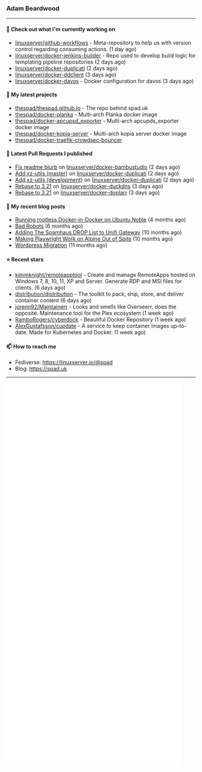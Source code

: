 ### Adam Beardwood
---
#### 👷 Check out what I'm currently working on

- [linuxserver/github-workflows](https://github.com/linuxserver/github-workflows) - Meta-repository to help us with version control regarding consuming actions.  (1 day ago)
- [linuxserver/docker-jenkins-builder](https://github.com/linuxserver/docker-jenkins-builder) - Repo used to develop build logic for templating pipeline repositories (2 days ago)
- [linuxserver/docker-duplicati](https://github.com/linuxserver/docker-duplicati) (2 days ago)
- [linuxserver/docker-ddclient](https://github.com/linuxserver/docker-ddclient) (3 days ago)
- [linuxserver/docker-davos](https://github.com/linuxserver/docker-davos) - Docker configuration for davos (3 days ago)

#### 🌱 My latest projects

- [thespad/thespad.github.io](https://github.com/thespad/thespad.github.io) - The repo behind spad.uk
- [thespad/docker-planka](https://github.com/thespad/docker-planka) - Multi-arch Planka docker image
- [thespad/docker-apcupsd_exporter](https://github.com/thespad/docker-apcupsd_exporter) - Multi-arch apcupds_exporter docker image
- [thespad/docker-kopia-server](https://github.com/thespad/docker-kopia-server) - Multi-arch kopia server docker image 
- [thespad/docker-traefik-crowdsec-bouncer](https://github.com/thespad/docker-traefik-crowdsec-bouncer)

#### 🔨 Latest Pull Requests I published

- [Fix readme blurb](https://github.com/linuxserver/docker-bambustudio/pull/15) on [linuxserver/docker-bambustudio](https://github.com/linuxserver/docker-bambustudio) (2 days ago)
- [Add xz-utils (master)](https://github.com/linuxserver/docker-duplicati/pull/95) on [linuxserver/docker-duplicati](https://github.com/linuxserver/docker-duplicati) (2 days ago)
- [Add xz-utils (development)](https://github.com/linuxserver/docker-duplicati/pull/94) on [linuxserver/docker-duplicati](https://github.com/linuxserver/docker-duplicati) (2 days ago)
- [Rebase to 3.21](https://github.com/linuxserver/docker-duckdns/pull/81) on [linuxserver/docker-duckdns](https://github.com/linuxserver/docker-duckdns) (3 days ago)
- [Rebase to 3.21](https://github.com/linuxserver/docker-doplarr/pull/17) on [linuxserver/docker-doplarr](https://github.com/linuxserver/docker-doplarr) (3 days ago)

#### 📜 My recent blog posts

- [Running rootless Docker-in-Docker on Ubuntu Noble](https://www.spad.uk/posts/rootless-dind-noble/) (4 months ago)
- [Bad Robots](https://www.spad.uk/posts/bad-robots/) (6 months ago)
- [Adding The Spamhaus DROP List to Unifi Gateway](https://www.spad.uk/posts/adding-spamhaus-drop-list-to-unifi-gateway/) (10 months ago)
- [Making Playwright Work on Alpine Out of Spite](https://www.spad.uk/posts/making-playwright-work-on-alpine-out-of-spite/) (10 months ago)
- [Wordpress Migration](https://www.spad.uk/posts/wordpress-migration/) (11 months ago)

#### ⭐ Recent stars

- [kimmknight/remoteapptool](https://github.com/kimmknight/remoteapptool) - Create and manage RemoteApps hosted on Windows 7, 8, 10, 11, XP and Server. Generate RDP and MSI files for clients. (6 days ago)
- [distribution/distribution](https://github.com/distribution/distribution) - The toolkit to pack, ship, store, and deliver container content (6 days ago)
- [jorenn92/Maintainerr](https://github.com/jorenn92/Maintainerr) - Looks and smells like Overseerr, does the opposite. Maintenance tool for the Plex ecosystem (1 week ago)
- [RamboRogers/cyberdock](https://github.com/RamboRogers/cyberdock) - Beautiful Docker Repository (1 week ago)
- [AlexGustafsson/cupdate](https://github.com/AlexGustafsson/cupdate) - A service to keep container images up-to-date. Made for Kubernetes and Docker. (1 week ago)

#### 📫 How to reach me
- Fediverse: https://linuxserver.io/@spad
- Blog: https://spad.uk
---
<img src="https://raw.githubusercontent.com/thespad/thespad/main/github-metrics.svg">
